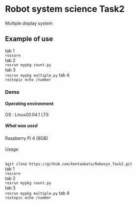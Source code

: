 # Robot system science Task2   
Multiple display system  　

## Example of use   
tab 1  
`roscore`  
tab 2  
`rosrun mypkg count.py`  
tab 3  
`rosrun mypkg multiple.py`
tab 4  
`rostopic echo /number`  

### Demo  

#### Operating environment  
OS : Linux20.04.1 LTS  

##### What was used  
Raspberry Pi 4 (8GB)  

###### Usage
`$git clone https://github.com/kentaobata/Robosys_Task2.git`   
 tab 1  
 `roscore`  
 tab 2  
 `rosrun mypkg count.py`  
 tab 3  
 `rosrun mypkg multiple.py`
 tab 4  
 `rostopic echo /number`  

 
